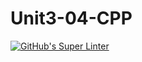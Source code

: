 # Unit3-04-CPP
[![GitHub's Super Linter](https://github.com/ICS3UPROGRAMMINGALEXDM/Unit3-04-CPP/workflows/GitHub's%20Super%20Linter/badge.svg)](https://github.com/ICS3UPROGRAMMINGALEXDM/Unit3-04-CPP/actions)
